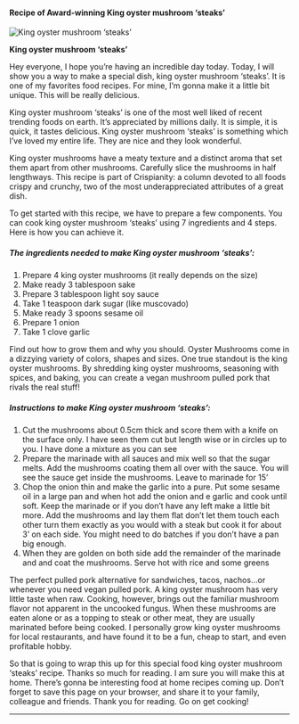             

#### Recipe of Award-winning King oyster mushroom ‘steaks’

![King oyster mushroom ‘steaks’](https://img-global.cpcdn.com/recipes/b342b1e6f896d046/751x532cq70/king-oyster-mushroom-steaks-recipe-main-photo.jpg)

**King oyster mushroom ‘steaks’**

Hey everyone, I hope you’re having an incredible day today. Today, I will show you a way to make a special dish, king oyster mushroom ‘steaks’. It is one of my favorites food recipes. For mine, I’m gonna make it a little bit unique. This will be really delicious.

King oyster mushroom ‘steaks’ is one of the most well liked of recent trending foods on earth. It’s appreciated by millions daily. It is simple, it is quick, it tastes delicious. King oyster mushroom ‘steaks’ is something which I’ve loved my entire life. They are nice and they look wonderful.

King oyster mushrooms have a meaty texture and a distinct aroma that set them apart from other mushrooms. Carefully slice the mushrooms in half lengthways. This recipe is part of Crispianity: a column devoted to all foods crispy and crunchy, two of the most underappreciated attributes of a great dish.

To get started with this recipe, we have to prepare a few components. You can cook king oyster mushroom ‘steaks’ using 7 ingredients and 4 steps. Here is how you can achieve it.

##### The ingredients needed to make King oyster mushroom ‘steaks’:

1.  Prepare 4 king oyster mushrooms (it really depends on the size)
2.  Make ready 3 tablespoon sake
3.  Prepare 3 tablespoon light soy sauce
4.  Take 1 teaspoon dark sugar (like muscovado)
5.  Make ready 3 spoons sesame oil
6.  Prepare 1 onion
7.  Take 1 clove garlic

Find out how to grow them and why you should. Oyster Mushrooms come in a dizzying variety of colors, shapes and sizes. One true standout is the king oyster mushrooms. By shredding king oyster mushrooms, seasoning with spices, and baking, you can create a vegan mushroom pulled pork that rivals the real stuff!

##### Instructions to make King oyster mushroom ‘steaks’:

1.  Cut the mushrooms about 0.5cm thick and score them with a knife on the surface only. I have seen them cut but length wise or in circles up to you. I have done a mixture as you can see
2.  Prepare the marinade with all sauces and mix well so that the sugar melts. Add the mushrooms coating them all over with the sauce. You will see the sauce get inside the mushrooms. Leave to marinade for 15’
3.  Chop the onion thin and make the garlic into a pure. Put some sesame oil in a large pan and when hot add the onion and e garlic and cook until soft. Keep the marinade or if you don’t have any left make a little bit more. Add the mushrooms and lay them flat don’t let them touch each other turn them exactly as you would with a steak but cook it for about 3’ on each side. You might need to do batches if you don’t have a pan big enough.
4.  When they are golden on both side add the remainder of the marinade and and coat the mushrooms. Serve hot with rice and some greens

The perfect pulled pork alternative for sandwiches, tacos, nachos…or whenever you need vegan pulled pork. A king oyster mushroom has very little taste when raw. Cooking, however, brings out the familiar mushroom flavor not apparent in the uncooked fungus. When these mushrooms are eaten alone or as a topping to steak or other meat, they are usually marinated before being cooked. I personally grow king oyster mushrooms for local restaurants, and have found it to be a fun, cheap to start, and even profitable hobby.

So that is going to wrap this up for this special food king oyster mushroom ‘steaks’ recipe. Thanks so much for reading. I am sure you will make this at home. There’s gonna be interesting food at home recipes coming up. Don’t forget to save this page on your browser, and share it to your family, colleague and friends. Thank you for reading. Go on get cooking!

* * *